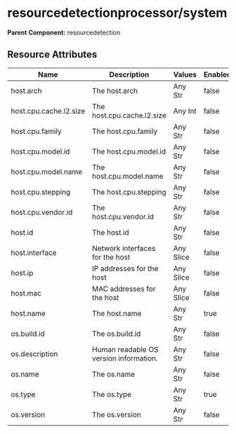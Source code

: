 [comment]: <> (Code generated by mdatagen. DO NOT EDIT.)

# resourcedetectionprocessor/system

**Parent Component:** resourcedetection

## Resource Attributes

| Name | Description | Values | Enabled |
| ---- | ----------- | ------ | ------- |
| host.arch | The host.arch | Any Str | false |
| host.cpu.cache.l2.size | The host.cpu.cache.l2.size | Any Int | false |
| host.cpu.family | The host.cpu.family | Any Str | false |
| host.cpu.model.id | The host.cpu.model.id | Any Str | false |
| host.cpu.model.name | The host.cpu.model.name | Any Str | false |
| host.cpu.stepping | The host.cpu.stepping | Any Str | false |
| host.cpu.vendor.id | The host.cpu.vendor.id | Any Str | false |
| host.id | The host.id | Any Str | false |
| host.interface | Network interfaces for the host | Any Slice | false |
| host.ip | IP addresses for the host | Any Slice | false |
| host.mac | MAC addresses for the host | Any Slice | false |
| host.name | The host.name | Any Str | true |
| os.build.id | The os.build.id | Any Str | false |
| os.description | Human readable OS version information. | Any Str | false |
| os.name | The os.name | Any Str | false |
| os.type | The os.type | Any Str | true |
| os.version | The os.version | Any Str | false |
